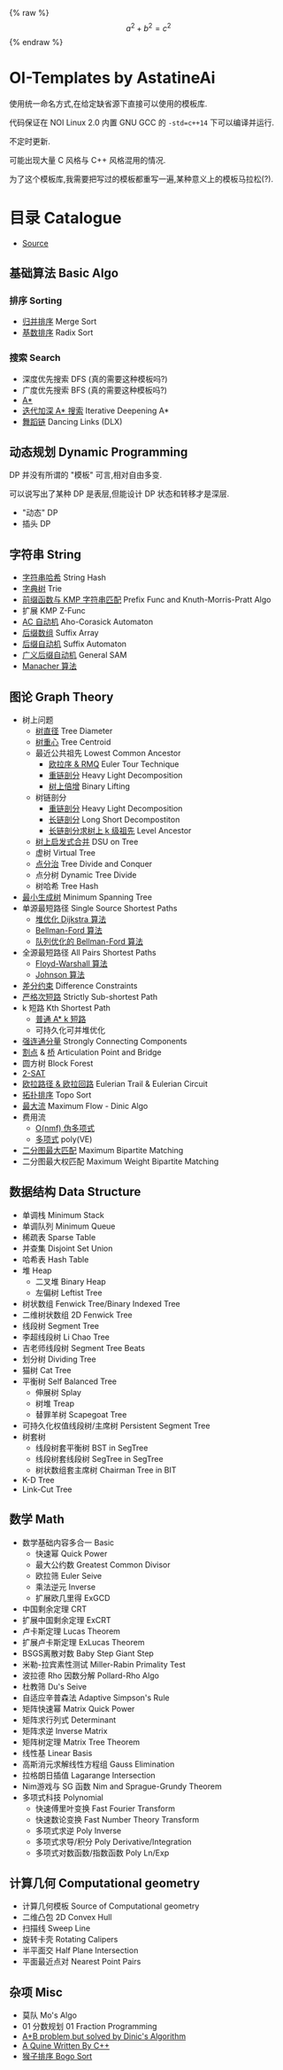  {% raw %}
  $$a^2 + b^2 = c^2$$
 {% endraw %}

# OI-Templates by AstatineAi

使用统一命名方式,在给定缺省源下直接可以使用的模板库.

代码保证在 NOI Linux 2.0 内置 GNU GCC 的 `-std=c++14` 下可以编译并运行.

不定时更新.

可能出现大量 C 风格与 C++ 风格混用的情况.

为了这个模板库,我需要把写过的模板都重写一遍,某种意义上的模板马拉松(?).

# 目录 Catalogue

- [Source](https://github.com/AstatineAi/OI-Template/blob/main/Source/Source.cpp)

## 基础算法 Basic Algo

### 排序 Sorting

- [归并排序](https://github.com/AstatineAi/OI-Template/blob/main/BasicAlgo/MergeSort.cpp) Merge Sort
- [基数排序](https://github.com/AstatineAi/OI-Template/blob/main/BasicAlgo/RadixSort.cpp) Radix Sort

### 搜索 Search

- 深度优先搜索 DFS (真的需要这种模板吗?)
- 广度优先搜索 BFS (真的需要这种模板吗?)
- [A*](https://github.com/AstatineAi/OI-Template/blob/main/BasicAlgo/Astar.cpp)
- [迭代加深 A* 搜索](https://github.com/AstatineAi/OI-Template/blob/main/BasicAlgo/IDAstar.cpp) Iterative Deepening A*
- [舞蹈链](https://github.com/AstatineAi/OI-Template/blob/main/BasicAlgo/DLX.cpp) Dancing Links (DLX)

## 动态规划 Dynamic Programming

DP 并没有所谓的 "模板" 可言,相对自由多变.

可以说写出了某种 DP 是表层,但能设计 DP 状态和转移才是深层.

 - "动态" DP
 - 插头 DP

## 字符串 String

- [字符串哈希](https://github.com/AstatineAi/OI-Template/blob/main/String/StringHash.cpp) String Hash
- [字典树](https://github.com/AstatineAi/OI-Template/blob/main/String/Trie.cpp) Trie
- [前缀函数与 KMP 字符串匹配](https://github.com/AstatineAi/OI-Template/blob/main/String/KMP.cpp) Prefix Func and Knuth-Morris-Pratt Algo
- 扩展 KMP Z-Func
- [AC 自动机](https://github.com/AstatineAi/OI-Template/blob/main/String/AhoCorasickAutomaton.cpp) Aho-Corasick Automaton
- [后缀数组](https://github.com/AstatineAi/OI-Template/blob/main/String/SuffixArray.cpp) Suffix Array
- [后缀自动机](https://github.com/AstatineAi/OI-Template/blob/main/String/SuffixAutomaton.cpp) Suffix Automaton
- [广义后缀自动机](https://github.com/AstatineAi/OI-Template/blob/main/String/GeneralSAM.cpp) General SAM
- [Manacher 算法](https://github.com/AstatineAi/OI-Template/blob/main/String/Manacher.cpp)

## 图论 Graph Theory

- 树上问题
    - [树直径](https://github.com/AstatineAi/OI-Template/blob/main/GraphTheory/Tree/TreeDiameter.cpp) Tree Diameter
    - [树重心](https://github.com/AstatineAi/OI-Template/blob/main/GraphTheory/Tree/TreeCentroid.cpp) Tree Centroid
    - 最近公共祖先 Lowest Common Ancestor
        - [欧拉序 & RMQ](https://github.com/AstatineAi/OI-Template/blob/main/GraphTheory/Tree/LCA_RMQ.cpp) Euler Tour Technique
        - [重链剖分](https://github.com/AstatineAi/OI-Template/blob/main/GraphTheory/Tree/LCA_HLD.cpp) Heavy Light Decomposition
        - [树上倍增](https://github.com/AstatineAi/OI-Template/blob/main/GraphTheory/Tree/LCA_BL.cpp) Binary Lifting
    - 树链剖分
        - [重链剖分](https://github.com/AstatineAi/OI-Template/blob/main/GraphTheory/Tree/HeavyLightDecomposition.cpp) Heavy Light Decomposition
        - [长链剖分](https://github.com/AstatineAi/OI-Template/blob/main/GraphTheory/Tree/LongShortDecomposition.cpp) Long Short Decompostiton
        - [长链剖分求树上 k 级祖先](https://github.com/AstatineAi/OI-Template/blob/main/GraphTheory/Tree/LevelAncestor.cpp) Level Ancestor
    - [树上启发式合并](https://github.com/AstatineAi/OI-Template/blob/main/GraphTheory/Tree/DSUonTree.cpp) DSU on Tree
    - 虚树 Virtual Tree
    - [点分治](https://github.com/AstatineAi/OI-Template/blob/main/GraphTheory/Tree/TreeDivideandConquer.cpp) Tree Divide and Conquer
    - 点分树 Dynamic Tree Divide
    - 树哈希 Tree Hash
- [最小生成树](https://github.com/AstatineAi/OI-Template/blob/main/GraphTheory/MST.cpp)  Minimum Spanning Tree
- 单源最短路径 Single Source Shortest Paths
    - [堆优化 Dijkstra 算法](https://github.com/AstatineAi/OI-Template/blob/main/GraphTheory/Dijkstra.cpp)
    - [Bellman-Ford 算法](https://github.com/AstatineAi/OI-Template/blob/main/GraphTheory/BellmanFord.cpp)
    - [队列优化的 Bellman-Ford 算法](https://github.com/AstatineAi/OI-Template/blob/main/GraphTheory/SPFA.cpp)
- 全源最短路径 All Pairs Shortest Paths
    - [Floyd-Warshall 算法](https://github.com/AstatineAi/OI-Template/blob/main/GraphTheory/FloydWarshall.cpp)
    - [Johnson 算法](https://github.com/AstatineAi/OI-Template/blob/main/GraphTheory/Johnson.cpp)
- [差分约束](https://github.com/AstatineAi/OI-Template/blob/main/GraphTheory/DifferenceConstraints.cpp) Difference Constraints
- [严格次短路](https://github.com/AstatineAi/OI-Template/blob/main/GraphTheory/SubShortestPath.cpp) Strictly Sub-shortest Path
- k 短路 Kth Shortest Path
    - [普通 A* k 短路](https://github.com/AstatineAi/OI-Template/blob/main/GraphTheory/KthShortestPath.cpp)
    - 可持久化可并堆优化
- [强连通分量](https://github.com/AstatineAi/OI-Template/blob/main/GraphTheory/SCC.cpp) Strongly Connecting Components
- [割点](https://github.com/AstatineAi/OI-Template/blob/main/GraphTheory/ArticulationPoint.cpp) & [桥](https://github.com/AstatineAi/OI-Template/blob/main/GraphTheory/Bridge.cpp) Articulation Point and Bridge
- 圆方树 Block Forest
- [2-SAT](https://github.com/AstatineAi/OI-Template/blob/main/GraphTheory/2SAT.cpp)
- [欧拉路径 & 欧拉回路](https://github.com/AstatineAi/OI-Template/blob/main/GraphTheory/EulerianTrail.cpp) Eulerian Trail & Eulerian Circuit
- [拓扑排序](https://github.com/AstatineAi/OI-Template/blob/main/GraphTheory/TopoSort.cpp) Topo Sort
- [最大流](https://github.com/AstatineAi/OI-Template/blob/main/GraphTheory/MaixmumFlowDinic.cpp) Maximum Flow - Dinic Algo
- 费用流 
    - [O(nmf) 伪多项式](https://github.com/AstatineAi/OI-Template/blob/main/GraphTheory/SSP.cpp)
    - [多项式](https://github.com/AstatineAi/OI-Template/blob/main/GraphTheory/PrimalDual.cpp) poly(VE)
- [二分图最大匹配](https://github.com/AstatineAi/OI-Template/blob/main/GraphTheory/BipartiteMatching.cpp) Maximum Bipartite Matching
- 二分图最大权匹配 Maximum Weight Bipartite Matching

## 数据结构 Data Structure

- 单调栈 Minimum Stack
- 单调队列 Minimum Queue
- 稀疏表 Sparse Table
- 并查集 Disjoint Set Union
- 哈希表 Hash Table
- 堆 Heap
    - 二叉堆 Binary Heap
    - 左偏树 Leftist Tree
- 树状数组 Fenwick Tree/Binary Indexed Tree
- 二维树状数组 2D Fenwick Tree
- 线段树 Segment Tree
- 李超线段树 Li Chao Tree
- 吉老师线段树 Segment Tree Beats
- 划分树 Dividing Tree
- 猫树 Cat Tree
- 平衡树 Self Balanced Tree
    - 伸展树 Splay
    - 树堆 Treap
    - 替罪羊树 Scapegoat Tree
- 可持久化权值线段树/主席树 Persistent Segment Tree
- 树套树
    - 线段树套平衡树 BST in SegTree
    - 线段树套线段树 SegTree in SegTree
    - 树状数组套主席树 Chairman Tree in BIT
- K-D Tree
- Link-Cut Tree

## 数学 Math

- 数学基础内容多合一 Basic
    - 快速幂 Quick Power
    - 最大公约数 Greatest Common Divisor
    - 欧拉筛 Euler Seive
    - 乘法逆元 Inverse
    - 扩展欧几里得 ExGCD
- 中国剩余定理 CRT
- 扩展中国剩余定理 ExCRT
- 卢卡斯定理 Lucas Theorem
- 扩展卢卡斯定理 ExLucas Theorem
- BSGS离散对数 Baby Step Giant Step
- 米勒-拉宾素性测试 Miller-Rabin Primality Test
- 波拉德 Rho 因数分解 Pollard-Rho Algo
- 杜教筛 Du's Seive
- 自适应辛普森法 Adaptive Simpson's Rule
- 矩阵快速幂 Matrix Quick Power
- 矩阵求行列式 Determinant
- 矩阵求逆 Inverse Matrix
- 矩阵树定理 Matrix Tree Theorem
- 线性基 Linear Basis
- 高斯消元求解线性方程组 Gauss Elimination
- 拉格朗日插值 Lagarange Intersection
- Nim游戏与 SG 函数 Nim and Sprague-Grundy Theorem
- 多项式科技 Polynomial
    - 快速傅里叶变换 Fast Fourier Transform
    - 快速数论变换 Fast Number Theory Transform
    - 多项式求逆 Poly Inverse
    - 多项式求导/积分 Poly Derivative/Integration
    - 多项式对数函数/指数函数 Poly Ln/Exp

## 计算几何 Computational geometry

- 计算几何模板 Source of Computational geometry
- 二维凸包 2D Convex Hull
- 扫描线 Sweep Line
- 旋转卡壳 Rotating Calipers
- 半平面交 Half Plane Intersection
- 平面最近点对 Nearest Point Pairs

## 杂项 Misc

- 莫队 Mo's Algo
- 01 分数规划 01 Fraction Programming
- [A+B problem,but solved by Dinic's Algorithm](https://github.com/AstatineAi/OI-Template/blob/main/Misc/A%2BB_Dinic.cpp)
- [A Quine Written By C++](https://github.com/AstatineAi/OI-Template/blob/main/Misc/quine.cpp)
- [猴子排序 Bogo Sort](https://github.com/AstatineAi/OI-Template/blob/main/Misc/bogo_sort.cpp)
